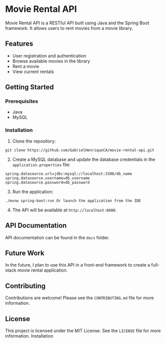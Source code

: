 # Movie Rental API

Movie Rental API is a RESTful API built using Java and the Spring Boot framework. It allows users to rent movies from a movie library.

## Features

- User registration and authentication
- Browse available movies in the library
- Rent a movie
- View current rentals

## Getting Started

### Prerequisites

- Java
- MySQL

### Installation

1. Clone the repository:

```
git clone https://github.com/GabrielHenriqueCA/movie-rental-api.git
```

2. Create a MySQL database and update the database credentials in the `application.properties` file:

```
spring.datasource.url=jdbc:mysql://localhost:3306/db_name
spring.datasource.username=db_username
spring.datasource.password=db_password
```

3. Run the application:

```
./mvnw spring-boot:run Or launch the application from the IDE 
```

4. The API will be available at `http://localhost:8080`.

## API Documentation

API documentation can be found in the `docs` folder.

## Future Work

In the future, I plan to use this API in a front-end framework to create a full-stack movie rental application.

## Contributing

Contributions are welcome! Please see the `CONTRIBUTING.md` file for more information.

## License

This project is licensed under the MIT License. See the `LICENSE` file for more information.
Installation
